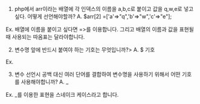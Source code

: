 1. php에서 arr이라는 배열에  각 인덱스의 이름을 a,b,c로 붙이고 값을 q,w,e로 넣고 싶다. 어떻게 선언해야할까?
A. $arr[2] =['a'=>"q",'b'=>"w",'c'=>"e"];

Ex. 배열에 이름을 붙이고 싶다면 =>를 이용합니다.
그리고 배열의 이름과 값을 표현될 때 사용되는 따옴표는 달라야합니다.

2. 변수명 앞에 반드시 붙여야 하는 기호는 무엇입니까?>
A. $ 기호

Ex.

3. 변수 선언시 공백 대신 여러 단어를 결합하여 변수명을 사용하기 위해서 어떤 기호를 사용해야합니까?
A. _

Ex. _를 이용한 표현을 스네이크 케이스라고 합니다.